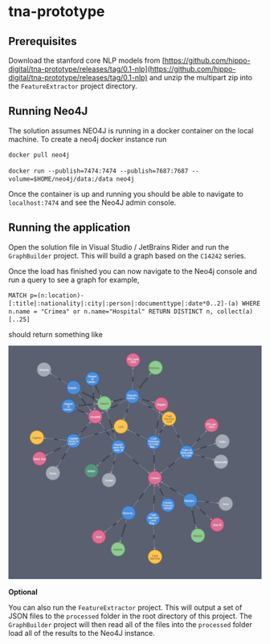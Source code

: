 # tna-prototype

## Prerequisites 

Download the stanford core NLP models from [https://github.com/hippo-digital/tna-prototype/releases/tag/0.1-nlp](https://github.com/hippo-digital/tna-prototype/releases/tag/0.1-nlp) and unzip the multipart zip into the `FeatureExtractor` project directory.

## Running Neo4J

The solution assumes NEO4J is running in a docker container on the local machine. To create a neo4j docker instance run 

    docker pull neo4j 
    
    docker run --publish=7474:7474 --publish=7687:7687 --volume=$HOME/neo4j/data:/data neo4j
    
Once the container is up and running you should be able to navigate to `localhost:7474` and see the Neo4J admin console. 

## Running the application

Open the solution file in Visual Studio / JetBrains Rider and run the `GraphBuilder` project. This will build a graph based on the `C14242` series. 

Once the load has finished you can now navigate to the Neo4j console and run a query to see a graph for example, 

    MATCH p=(n:location)-[:title|:nationality|:city|:person|:documenttype|:date*0..2]-(a) WHERE n.name = "Crimea" or n.name="Hospital" RETURN DISTINCT n, collect(a)[..25]
    
should return something like 

![Crimea Hospital Graph](examples/Crimean_Hospitals_Graph.png)
    
**Optional**

You can also run the `FeatureExtractor` project. This will output a set of JSON files to the `processed` folder in the root directory of this project. The `GraphBuilder` project will then read all of the files into the `processed` folder load all of the results to the Neo4J instance.
